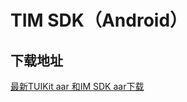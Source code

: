 # TIM SDK（Android）

## 下载地址

[最新TUIKit aar 和IM SDK aar下载](https://imsdk-1252463788.cos.ap-guangzhou.myqcloud.com/4.6.51/TIM_SDK_Android_latest_aar.zip)
